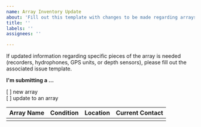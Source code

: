 ```yaml
---
name: Array Inventory Update
about: 'Fill out this template with changes to be made regarding arrays. '
title: ''
labels: ''
assignees: ''

---
```

<!-- Switch between 'Write' and 'Preview' tabs above to see how your issue will be formated -->

If updated information regarding specific pieces of the array is needed (recorders, hydrophones, GPS units, or depth sensors), please fill out the associated issue template. 

**I'm submitting a ...** 
<!--  (check one with "x") -->
[ ] new array  
[ ] update to an array


| Array Name | Condition  | Location | Current Contact |
|------------|------------|----------|-----------------|
|            |            |          |                 |
